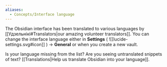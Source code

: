 ```yaml
---
aliases:
  - Concepts/Interface language
---
```

The Obsidian interface has been translated to various languages by [[Удзельнікі#Translators|our amazing volunteer translators]]. You can change the interface language either in **Settings** ( ![[lucide-settings.svg#icon]] ) → **General** or when you create a new vault.

Is your language missing from the list? Are you seeing untranslated snippets of text? [[Translations|Help us translate Obsidian into your language]].